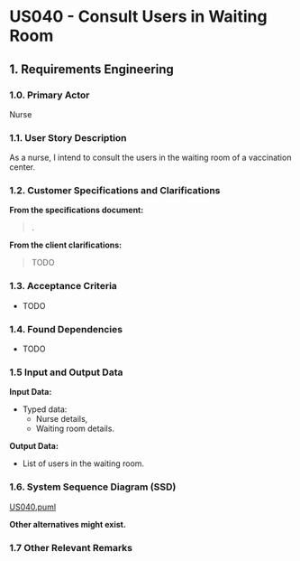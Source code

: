 # US040 - Consult Users in Waiting Room

## 1. Requirements Engineering

### 1.0. Primary Actor
Nurse

### 1.1. User Story Description
As a nurse, I intend to consult the users in the waiting room of a vaccination center.

### 1.2. Customer Specifications and Clarifications

**From the specifications document:**

> .

**From the client clarifications:**

> TODO

### 1.3. Acceptance Criteria

* TODO

### 1.4. Found Dependencies

* TODO

### 1.5 Input and Output Data

**Input Data:**

* Typed data:
  * Nurse details,
  * Waiting room details.

**Output Data:**

* List of users in the waiting room.

### 1.6. System Sequence Diagram (SSD)
[US040.puml](US040.puml)

**Other alternatives might exist.**

### 1.7 Other Relevant Remarks
